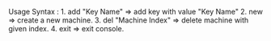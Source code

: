 Usage Syntax : 
	1. add "Key Name" => add key with value "Key Name"
	2. new => create a new machine.
	3. del "Machine Index" => delete machine with given index.
	4. exit => exit console.
